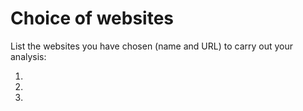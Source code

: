 # Choice of websites

List the websites you have chosen (name and URL) to carry out your analysis:

1. 
2. 
3. 
